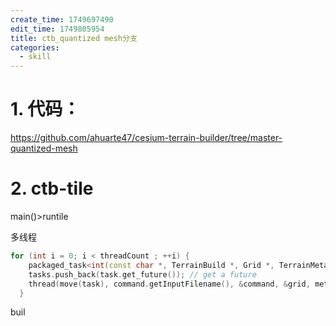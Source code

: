 ```yaml
---
create_time: 1749697490
edit_time: 1749805954
title: ctb_quantized mesh分支
categories:
  - skill
---
```



# 1. 代码：

https://github.com/ahuarte47/cesium-terrain-builder/tree/master-quantized-mesh

# 2. ctb-tile

main()&gt;runtile

多线程

```cpp
for (int i = 0; i < threadCount ; ++i) {
    packaged_task<int(const char *, TerrainBuild *, Grid *, TerrainMetadata *)> task(runTiler); // wrap the function
    tasks.push_back(task.get_future()); // get a future
    thread(move(task), command.getInputFilename(), &command, &grid, metadata).detach(); // launch on a thread
  }
```

buil

